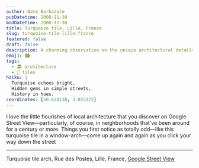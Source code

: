 ```yaml
---
author: Nate Barksdale
pubDatetime: 2008-11-30
modDatetime: 2008-11-30
title: Turquoise tile, Lille, France
slug: turquoise-tile-lille-france
featured: false
draft: false
description: A charming observation on the unique architectural details found in Lille, France, featuring a distinctive turquoise tile arch.
emoji: 🏙️
tags:
  - 🏛️ architecture
  - 🔷 tiles
haiku: |
  Turquoise echoes bright,  
  Hidden gems in simple streets,  
  History in hues.
coordinates: [50.624138, 3.055172]
---
```


I love the little flourishes of local architecture that you discover on Google Street View—particularly, of course, in neighborhoods that've been around for a century or more. Things you first notice as totally odd—like this turquoise tile in a window-arch—come up again and again as you click your way down the street

---

Turquoise tile arch, Rue des Postes, Lille, France, [Google Street View](http://maps.google.com/?ie=UTF8&ll=50.624138,3.055172&spn=0.001371,0.007709&t=k&z=18&layer=c&cbll=50.624342,3.054897&panoid=xphGpEIFfD61gt1j-Dq_6A&cbp=12,299.0612578211729,,0,0.16263283502782824)
